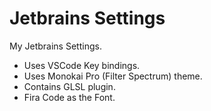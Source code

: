 # Jetbrains Settings
My Jetbrains Settings.

* Uses VSCode Key bindings.
* Uses Monokai Pro (Filter Spectrum) theme.
* Contains GLSL plugin.
* Fira Code as the Font.